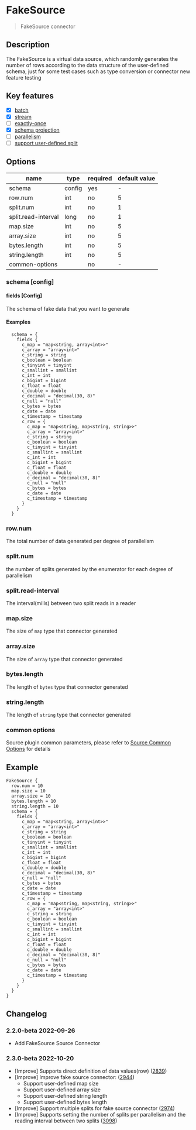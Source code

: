 # FakeSource

> FakeSource connector

## Description

The FakeSource is a virtual data source, which randomly generates the number of rows according to the data structure of the user-defined schema,
just for some test cases such as type conversion or connector new feature testing

## Key features

- [x] [batch](../../concept/connector-v2-features.md)
- [x] [stream](../../concept/connector-v2-features.md)
- [ ] [exactly-once](../../concept/connector-v2-features.md)
- [x] [schema projection](../../concept/connector-v2-features.md)
- [ ] [parallelism](../../concept/connector-v2-features.md)
- [ ] [support user-defined split](../../concept/connector-v2-features.md)

## Options

| name                | type   | required | default value |
|---------------------|--------|----------|---------------|
| schema              | config | yes      | -             |
| row.num             | int    | no       | 5             |
| split.num           | int    | no       | 1             |
| split.read-interval | long   | no       | 1             |
| map.size            | int    | no       | 5             |
| array.size          | int    | no       | 5             |
| bytes.length        | int    | no       | 5             |
| string.length       | int    | no       | 5             |
| common-options      |        | no       | -             |

### schema [config]

#### fields [Config]

The schema of fake data that you want to generate

#### Examples

```hocon
  schema = {
    fields {
      c_map = "map<string, array<int>>"
      c_array = "array<int>"
      c_string = string
      c_boolean = boolean
      c_tinyint = tinyint
      c_smallint = smallint
      c_int = int
      c_bigint = bigint
      c_float = float
      c_double = double
      c_decimal = "decimal(30, 8)"
      c_null = "null"
      c_bytes = bytes
      c_date = date
      c_timestamp = timestamp
      c_row = {
        c_map = "map<string, map<string, string>>"
        c_array = "array<int>"
        c_string = string
        c_boolean = boolean
        c_tinyint = tinyint
        c_smallint = smallint
        c_int = int
        c_bigint = bigint
        c_float = float
        c_double = double
        c_decimal = "decimal(30, 8)"
        c_null = "null"
        c_bytes = bytes
        c_date = date
        c_timestamp = timestamp
      }
    }
  }
```

### row.num

The total number of data generated per degree of parallelism

### split.num

the number of splits generated by the enumerator for each degree of parallelism

### split.read-interval

The interval(mills) between two split reads in a reader

### map.size

The size of `map` type that connector generated

### array.size

The size of `array` type that connector generated

### bytes.length

The length of `bytes` type that connector generated

### string.length

The length of `string` type that connector generated

### common options

Source plugin common parameters, please refer to [Source Common Options](common-options.md) for details

## Example

```hocon
FakeSource {
  row.num = 10
  map.size = 10
  array.size = 10
  bytes.length = 10
  string.length = 10
  schema = {
    fields {
      c_map = "map<string, array<int>>"
      c_array = "array<int>"
      c_string = string
      c_boolean = boolean
      c_tinyint = tinyint
      c_smallint = smallint
      c_int = int
      c_bigint = bigint
      c_float = float
      c_double = double
      c_decimal = "decimal(30, 8)"
      c_null = "null"
      c_bytes = bytes
      c_date = date
      c_timestamp = timestamp
      c_row = {
        c_map = "map<string, map<string, string>>"
        c_array = "array<int>"
        c_string = string
        c_boolean = boolean
        c_tinyint = tinyint
        c_smallint = smallint
        c_int = int
        c_bigint = bigint
        c_float = float
        c_double = double
        c_decimal = "decimal(30, 8)"
        c_null = "null"
        c_bytes = bytes
        c_date = date
        c_timestamp = timestamp
      }
    }
  }
}
```

## Changelog

### 2.2.0-beta 2022-09-26

- Add FakeSource Source Connector

### 2.3.0-beta 2022-10-20

- [Improve] Supports direct definition of data values(row) ([2839](https://github.com/apache/seatunnel/pull/2839))
- [Improve] Improve fake source connector: ([2944](https://github.com/apache/seatunnel/pull/2944))
  - Support user-defined map size
  - Support user-defined array size
  - Support user-defined string length
  - Support user-defined bytes length
- [Improve] Support multiple splits for fake source connector ([2974](https://github.com/apache/seatunnel/pull/2974))
- [Improve] Supports setting the number of splits per parallelism and the reading interval between two splits ([3098](https://github.com/apache/seatunnel/pull/3098))
